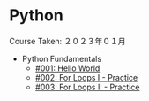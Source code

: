 # Python

Course Taken: ２０２３年０１月

- Python Fundamentals
    - [#001: Hello World](Wk1-Fundamentals/001-Hello_World)
    - [#002: For Loops I - Practice](#)
    - [#003: For Loops II - Practice](#)